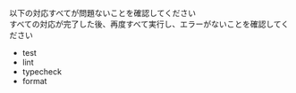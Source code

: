 以下の対応すべてが問題ないことを確認してください  
すべての対応が完了した後、再度すべて実行し、エラーがないことを確認してください

- test
- lint
- typecheck
- format

